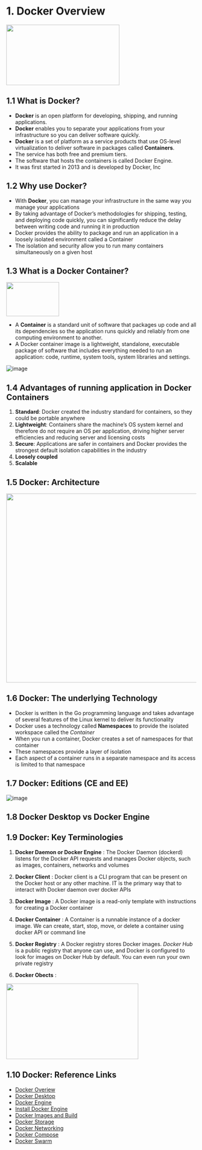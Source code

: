 # 1. Docker Overview

<img src="https://user-images.githubusercontent.com/121426292/229050098-c94ddecd-b438-476d-a932-7485e10a9900.png" data-canonical-src="https://user-images.githubusercontent.com/121426292/229050098-c94ddecd-b438-476d-a932-7485e10a9900.png" width="300" height="160" />

## 1.1 What is Docker?

- **Docker** is an open platform for developing, shipping, and running applications.
- **Docker** enables you to separate your applications from your infrastructure so you can deliver software quickly.
- **Docker** is a set of platform as a service products that use OS-level virtualization to deliver software in packages called **Containers**.
- The service has both free and premium tiers.
- The software that hosts the containers is called Docker Engine.
- It was first started in 2013 and is developed by Docker, Inc

## 1.2 Why use Docker?

- With **Docker**, you can manage your infrastructure in the same way you manage your applications
- By taking advantage of Docker’s methodologies for shipping, testing, and deploying code quickly, you can significantly reduce the delay between writing code and running it in production
- Docker provides the ability to package and run an application in a loosely isolated environment called a Container
- The isolation and security allow you to run many containers simultaneously on a given host

## 1.3 What is a Docker Container?

<img src="https://user-images.githubusercontent.com/121426292/229057732-3942c29f-70ec-4aa0-9a4a-481d83fa3ed7.png" data-canonical-src="[https://user-images.githubusercontent.com/121426292/229050098-c94ddecd-b438-476d-a932-7485e10a9900.png](https://user-images.githubusercontent.com/121426292/229057732-3942c29f-70ec-4aa0-9a4a-481d83fa3ed7.png)" width="140" height="90" />

- A **Container** is a standard unit of software that packages up code and all its dependencies so the application runs quickly and reliably from one computing environment to another.
- A Docker container image is a lightweight, standalone, executable package of software that includes everything needed to run an application: code, runtime, system tools, system libraries and settings.

![image](https://user-images.githubusercontent.com/121426292/229056677-9e84fed7-d02c-49f7-b26b-40743a9eab63.png)

## 1.4 Advantages of running application in Docker Containers

1.  **Standard**: Docker created the industry standard for containers, so they could be portable anywhere
2.  **Lightweight**: Containers share the machine’s OS system kernel and therefore do not require an OS per application, driving higher server efficiencies and reducing server and licensing costs
3.  **Secure**: Applications are safer in containers and Docker provides the strongest default isolation capabilities in the industry
4.  **Loosely coupled**
5.  **Scalable**

## 1.5 Docker: Architecture

<img src="https://user-images.githubusercontent.com/121426292/229060643-2c4f6083-20c2-4e61-9be0-b218bb2ac663.png" data-canonical-src="[https://user-images.githubusercontent.com/121426292/229060643-2c4f6083-20c2-4e61-9be0-b218bb2ac663.png]([https://user-images.githubusercontent.com/121426292/229057732-3942c29f-70ec-4aa0-9a4a-481d83fa3ed7.png](https://user-images.githubusercontent.com/121426292/229060643-2c4f6083-20c2-4e61-9be0-b218bb2ac663.png))" width="800" height="500" />

## 1.6 Docker: The underlying Technology

- Docker is written in the Go programming language and takes advantage of several features of the Linux kernel to deliver its functionality
- Docker uses a technology called **Namespaces** to provide the isolated workspace called the _Container_
- When you run a container, Docker creates a set of namespaces for that container
- These namespaces provide a layer of isolation
- Each aspect of a container runs in a separate namespace and its access is limited to that namespace

## 1.7 Docker: Editions (CE and EE)

![image](https://user-images.githubusercontent.com/121426292/229061927-d0ae0010-9aab-4b48-a672-eb2b696bade8.png)

## 1.8 Docker Desktop vs Docker Engine

## 1.9 Docker: Key Terminologies

1.  **Docker Daemon or Docker Engine** : The Docker Daemon (dockerd) listens for the Docker API requests and manages Docker objects, such as images, containers, networks and volumes

2.  **Docker Client** : Docker client is a CLI program that can be present on the Docker host or any other machine. IT is the primary way that to interact with Docker daemon over docker APIs

3.  **Docker Image** : A Docker image is a read-only template with instructions for creating a Docker container

4.  **Docker Container** : A Container is a runnable instance of a docker image. We can create, start, stop, move, or delete a container using docker API or command line
5.  **Docker Registry** : A Docker registry stores Docker images. _Docker Hub_ is a public registry that anyone can use, and Docker is configured to look for images on Docker Hub by default. You can even run your own private registry

6.  **Docker Obects** :

<img src="https://user-images.githubusercontent.com/121426292/229129692-05b84bd5-7f82-4649-8761-e5d98618f8f4.png" data-canonical-src="https://user-images.githubusercontent.com/121426292/229129692-05b84bd5-7f82-4649-8761-e5d98618f8f4.png" width="350" height="200" />
   
## 1.10 Docker: Reference Links
   - [Docker Overiew](https://docs.docker.com/get-started/overview/)
   - [Docker Desktop](https://docs.docker.com/desktop/)
   - [Docker Engine](https://docs.docker.com/engine/)
   - [Install Docker Engine](https://docs.docker.com/engine/install/)
   - [Docker Images and Build](https://docs.docker.com/build/)
   - [Docker Storage](https://docs.docker.com/storage/)
   - [Docker Networking](https://docs.docker.com/network/)
   - [Docker Compose](https://docs.docker.com/compose/)
   - [Docker Swarm](https://docs.docker.com/get-started/orchestration/)
